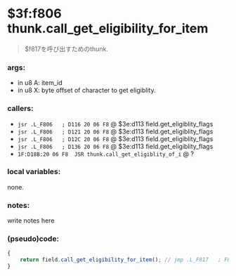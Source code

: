 ﻿
# $3f:f806 thunk.call_get_eligibility_for_item
> $f817を呼び出すためのthunk.

### args:
+	in u8 A: item_id
+	in u8 X: byte offset of character to get eligiblity.

### callers:
+	`jsr .L_F806   ; D116 20 06 F8` @ $3e:d113 field.get_eligiblity_flags
+	`jsr .L_F806   ; D121 20 06 F8` @ $3e:d113 field.get_eligiblity_flags
+	`jsr .L_F806   ; D12C 20 06 F8` @ $3e:d113 field.get_eligiblity_flags
+	`jsr .L_F806   ; D136 20 06 F8` @ $3e:d113 field.get_eligiblity_flags
+	`1F:D18B:20 06 F8  JSR thunk.call_get_eligiblity_of_i` @ ?

### local variables:
none.

### notes:
write notes here

### (pseudo)code:
```js
{
	return field.call_get_eligibility_for_item(); // jmp .L_F817   ; F806 4C 17 F8
}
```

